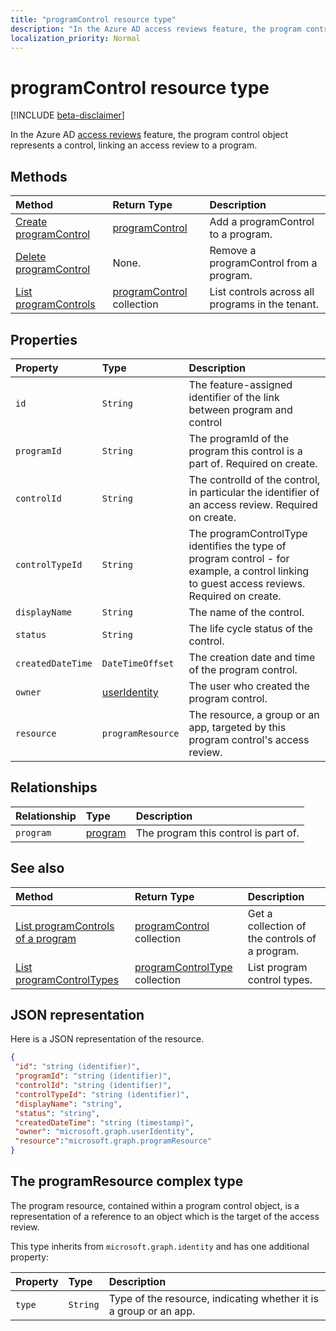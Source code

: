 ```yaml
---
title: "programControl resource type"
description: "In the Azure AD access reviews feature, the program control object represents a control, linking an access review to a program."
localization_priority: Normal
---
```


# programControl resource type

[!INCLUDE [beta-disclaimer](../../includes/beta-disclaimer.md)]

In the Azure AD [access reviews](accessreviews-root.md) feature, the program control object represents a control, linking an access review to a program.


## Methods

| Method		   | Return Type	|Description|
|:---------------|:--------|:----------|
|[Create programControl](../api/programcontrol-create.md) |		[programControl](programcontrol.md)	|	Add a programControl to a program.|
|[Delete programControl](../api/programcontrol-delete.md) |		None.	|	Remove a programControl from a program.|
|[List programControls](../api/programcontrol-list.md) | [programControl](programcontrol.md) collection| List controls across all programs in the tenant.|

## Properties
| Property	   | Type	|Description|
|:---------------|:--------|:----------|
| `id`                     |`String`                | The feature-assigned identifier of the link between program and control                                      |
| `programId`              |`String`                | The programId of the program this control is a part of. Required on create.                            |
| `controlId`              |`String`                | The controlId of the control, in particular the identifier of an access review. Required on create.                                                |
| `controlTypeId`          |`String`                | The programControlType identifies the type of program control - for example, a control linking to guest access reviews. Required on create. |
| `displayName`            |`String`                | The name of the control.                                                             |
| `status`                 |`String`                | The life cycle status of the control.                                                 |
| `createdDateTime`        |`DateTimeOffset`        | The creation date and time of the program control.                                        |
| `owner`                  |[userIdentity](useridentity.md)   | The user who created the program control.                                               |
| `resource`               |`programResource`       | The resource, a group or an app, targeted by this program control's access review.                   |

## Relationships
| Relationship | Type	|Description|
|:---------------|:--------|:----------|
| `program`                |[program](program.md)               | The program this control is part of.                                                |

## See also

| Method		   | Return Type	|Description|
|:---------------|:--------|:----------|
|[List programControls of a program](../api/program-listcontrols.md) |		[programControl](programcontrol.md) collection|	Get a collection of the controls of a program.|
|[List programControlTypes](../api/programcontroltype-list.md) | [programControlType](programcontroltype.md) collection| List program control types. |

## JSON representation

Here is a JSON representation of the resource.

<!-- {
  "blockType": "resource",
  "optionalProperties": [

  ],
  "@odata.type": "microsoft.graph.programControl"
}-->

```json
{
 "id": "string (identifier)",
 "programId": "string (identifier)",
 "controlId": "string (identifier)",
 "controlTypeId": "string (identifier)",
 "displayName": "string",
 "status": "string",
 "createdDateTime": "string (timestamp)",
 "owner": "microsoft.graph.userIdentity",
 "resource":"microsoft.graph.programResource"
}

```

## The programResource complex type

The program resource, contained within a program control object, is a representation of a reference to an object which is the target of the access review.

This type inherits from `microsoft.graph.identity` and has one additional property:

| Property	   | Type	|Description|
|:---------------|:--------|:----------|
| `type`               |`String`  | Type of the resource, indicating whether it is a group or an app. |     


<!--
{
  "type": "#page.annotation",
  "description": "programControl resource",
  "keywords": "",
  "section": "documentation",
  "tocPath": "",
  "suppressions": [
    "Error: /api-reference/beta/resources/programcontrol.md:\r\n      Exception processing links.\r\n    System.ArgumentException: Link Definition was null. Link text: !INCLUDE [beta-disclaimer](../../includes/beta-disclaimer.md)\r\n      at ApiDoctor.Validation.DocFile.get_LinkDestinations()\r\n      at ApiDoctor.Validation.DocSet.ValidateLinks(Boolean includeWarnings, String[] relativePathForFiles, IssueLogger issues, Boolean requireFilenameCaseMatch, Boolean printOrphanedFiles)"
  ]
}
-->
